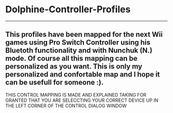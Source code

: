 # Dolphine-Controller-Profiles
----------------------------------------------------------------------------------------------------
This profiles have been mapped for the next Wii games using Pro Switch Controller using his Bluetoth functionality 
and with Nunchuk (N.) mode.
Of course all this mapping can be personalized as you want. This is only my personalized and confortable map and I hope it can be usefull for someone :).
----------------------------------------------------------------------------------------------------

THIS CONTROL MAPPING IS MADE AND EXPLAINED TAKING FOR GRANTED THAT YOU ARE SELECCTING YOUR CORRECT DEVICE UP IN THE LEFT CORNER OF THE CONTROL DIALOG WINDOW
